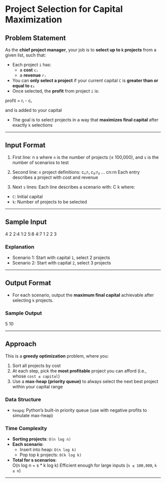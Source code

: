 # Project Selection for Capital Maximization

## Problem Statement

As the **chief project manager**, your job is to **select up to `k` projects** from a given list, such that:

- Each project `i` has:
  - a **cost** `cᵢ`
  - a **revenue** `rᵢ`
- You can **only select a project** if your current capital `C` is **greater than or equal to `cᵢ`**
- Once selected, the **profit** from project `i` is:

profit = rᵢ - cᵢ

and is added to your capital
- The goal is to select projects in a way that **maximizes final capital** after exactly `k` selections

---

## Input Format

1. First line:
n  s
where `n` is the number of projects (≤ 100,000), and `s` is the number of scenarios to test

2. Second line: `n` project definitions:
c₁:r₁ c₂:r₂ ... cn:rn
Each entry describes a project with cost and revenue

3. Next `s` lines:
Each line describes a scenario with:
C k
where:
- `C`: Initial capital
- `k`: Number of projects to be selected

---

## Sample Input

4 2
2:4 1:2 5:8 4:7
1 2
2 3

### Explanation
- Scenario 1: Start with capital `1`, select 2 projects
- Scenario 2: Start with capital `2`, select 3 projects

---

## Output Format

- For each scenario, output the **maximum final capital** achievable after selecting `k` projects.

### Sample Output
5
10

---

## Approach

This is a **greedy optimization** problem, where you:
1. Sort all projects by cost
2. At each step, pick the **most profitable** project you can afford (i.e., whose `cost ≤ capital`)
3. Use a **max-heap (priority queue)** to always select the next best project within your capital range

### Data Structure

- `heapq`: Python’s built-in priority queue (use with negative profits to simulate max-heap)

### Time Complexity

- **Sorting projects**: `O(n log n)`
- **Each scenario**:
  - Insert into heap: `O(n log k)`
  - Pop top k projects: `O(k log k)`
- **Total for s scenarios**:  
  O(n log n + s * k log k)
Efficient enough for large inputs (`n ≤ 100,000`, `k ≤ n`)

---

